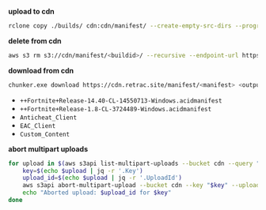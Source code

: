 **upload to cdn**

```bash
rclone copy ./builds/ cdn:cdn/manifest/ --create-empty-src-dirs --progress
```

**delete from cdn**

```bash
aws s3 rm s3://cdn/manifest/<buildid>/ --recursive --endpoint-url https://<accountid>.r2.cloudflarestorage.com
```

**download from cdn**

```bash
chunker.exe download https://cdn.retrac.site/manifest/<manifest> <outputdir>
```

- `++Fortnite+Release-14.40-CL-14550713-Windows.acidmanifest`
- `++Fortnite+Release-1.8-CL-3724489-Windows.acidmanifest`
- `Anticheat_Client`
- `EAC_Client`
- `Custom_Content`

**abort multipart uploads**

```bash
for upload in $(aws s3api list-multipart-uploads --bucket cdn --query "Uploads[].{Key:Key, UploadId:UploadId}" --output json --endpoint-url https://<accountid>.r2.cloudflarestorage.com | jq -c '.[]'); do
    key=$(echo $upload | jq -r '.Key')
    upload_id=$(echo $upload | jq -r '.UploadId')
    aws s3api abort-multipart-upload --bucket cdn --key "$key" --upload-id "$upload_id" --endpoint-url https://<accountid>.r2.cloudflarestorage.com
    echo "Aborted upload: $upload_id for $key"
done
```

